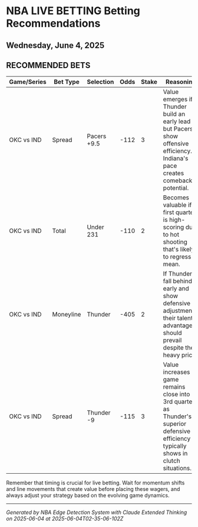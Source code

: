 # NBA LIVE BETTING Betting Recommendations
## Wednesday, June 4, 2025

## RECOMMENDED BETS
| Game/Series | Bet Type | Selection | Odds | Stake | Reasoning |
|-------------|----------|-----------|------|-------|-----------|
| OKC vs IND | Spread | Pacers +9.5 | -112 | 3 | Value emerges if Thunder build an early lead but Pacers show offensive efficiency. Indiana's pace creates comeback potential. |
| OKC vs IND | Total | Under 231 | -110 | 2 | Becomes valuable if first quarter is high-scoring due to hot shooting that's likely to regress to mean. |
| OKC vs IND | Moneyline | Thunder | -405 | 2 | If Thunder fall behind early and show defensive adjustments, their talent advantage should prevail despite the heavy price. |
| OKC vs IND | Spread | Thunder -9 | -115 | 3 | Value increases if game remains close into 3rd quarter, as Thunder's superior defensive efficiency typically shows in clutch situations. |

Remember that timing is crucial for live betting. Wait for momentum shifts and line movements that create value before placing these wagers, and always adjust your strategy based on the evolving game dynamics.

---
*Generated by NBA Edge Detection System with Claude Extended Thinking on 2025-06-04 at 2025-06-04T02-35-06-102Z*
